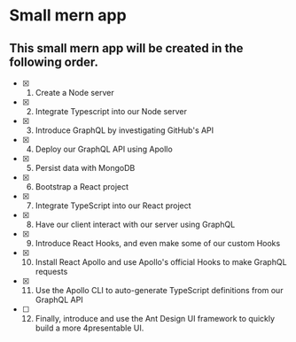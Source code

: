 # Small mern app

## This small mern app will be created in the following order.

- [x] 1. Create a Node server

- [x] 2. Integrate Typescript into our Node server

- [x] 3. Introduce GraphQL by investigating GitHub's API

- [x] 4. Deploy our GraphQL API using Apollo

- [x] 5. Persist data with MongoDB

- [x] 6. Bootstrap a React project

- [x] 7. Integrate TypeScript into our React project

- [x] 8. Have our client interact with our server using GraphQL

- [x] 9. Introduce React Hooks, and even make some of our custom Hooks

- [x] 10. Install React Apollo and use Apollo's official Hooks to make GraphQL requests

- [x] 11. Use the Apollo CLI to auto-generate TypeScript definitions from our GraphQL API

- [ ] 12. Finally, introduce and use the Ant Design UI framework to quickly build a more 4presentable UI.
